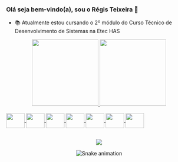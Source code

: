 ### Olá seja bem-vindo(a), sou o Régis Teixeira 👋

- 📚 Atualmente estou cursando o 2º módulo do Curso Técnico de Desenvolvimento de Sistemas na Etec HAS

<div align="center">
  <a href="https://github.com/registeixeira01">
  <img height="180em" src="https://github-readme-stats.vercel.app/api?username=registeixeira01&show_icons=true&theme=blue-green&include_all_commits=true&count_private=true"/>
  <img height="180em" src="https://github-readme-stats.vercel.app/api/top-langs/?username=registeixeira01&layout=compact&langs_count=7&theme=blue-green"/>
</div>
<div style="display: inline_block"><br>
  <img align="center" height="40" width="50" src="https://cdn.jsdelivr.net/gh/devicons/devicon/icons/csharp/csharp-original.svg" />        
  <img align="center" height="40" width="50" src="https://cdn.jsdelivr.net/gh/devicons/devicon/icons/dotnetcore/dotnetcore-plain.svg" />
  <img align="center" height="40" width="50" src="https://cdn.jsdelivr.net/gh/devicons/devicon/icons/angularjs/angularjs-original.svg" />
  <img align="center" height="40" width="50" src="https://cdn.jsdelivr.net/gh/devicons/devicon/icons/git/git-original-wordmark.svg" />
  <img align="center" height="40" width="50" src="https://cdn.jsdelivr.net/gh/devicons/devicon/icons/html5/html5-original-wordmark.svg" />
  <img align="center" height="40" width="50" src="https://cdn.jsdelivr.net/gh/devicons/devicon/icons/javascript/javascript-plain.svg" />
  <img align="center" height="40" width="50" src="https://cdn.jsdelivr.net/gh/devicons/devicon/icons/kotlin/kotlin-original-wordmark.svg" />
</div>
  
  ##
 
<div align="center"> 
  <a href="https://www.linkedin.com/in/r%C3%A9gis-teixeira-marcondes/" target="_blank"><img src="https://img.shields.io/badge/-LinkedIn-%230077B5?style=for-the-badge&logo=linkedin&logoColor=white" target="_blank"></a> 
 
  ![Snake animation](https://github.com/registeixeira01/registeixeira01/blob/output/github-contribution-grid-snake.svg)
 
</div>
